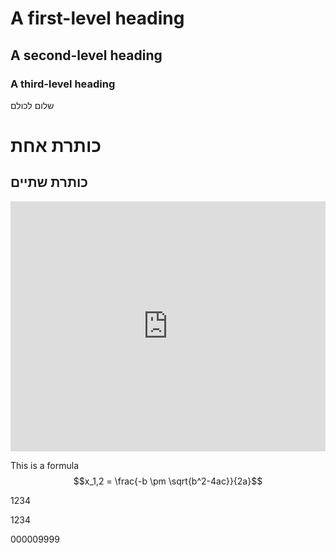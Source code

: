 ﻿# A first-level heading
## A second-level heading
### A third-level heading

שלום לכולם
# כותרת אחת
## כותרת שתיים

<iframe height="400" style="width: 100%;" scrolling="no" title="First p5.js Sketch" 
src="https://TotallyReal.github.io/posters/index2.html" 
frameborder="no" allowtransparency="true" allowfullscreen="true"></iframe>


This is a formula $$x_1,2 = \frac{-b \pm \sqrt{b^2-4ac}}{2a}$$


1234


1234

000009999
